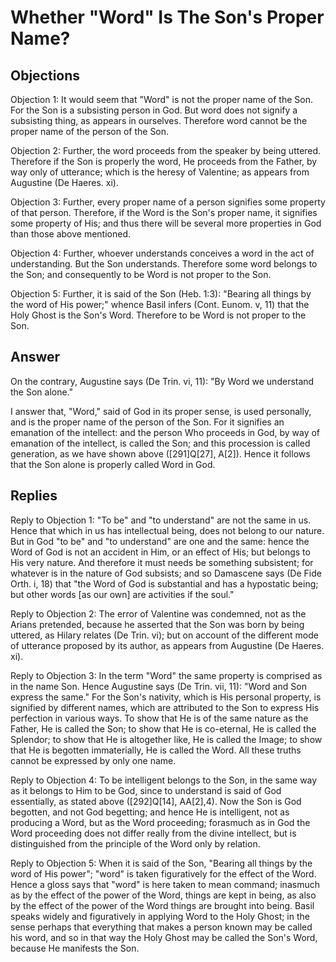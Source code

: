 # Whether "Word" Is The Son's Proper Name?

## Objections

Objection 1: It would seem that "Word" is not the proper name of the Son. For the Son is a subsisting person in God. But word does not signify a subsisting thing, as appears in ourselves. Therefore word cannot be the proper name of the person of the Son.

Objection 2: Further, the word proceeds from the speaker by being uttered. Therefore if the Son is properly the word, He proceeds from the Father, by way only of utterance; which is the heresy of Valentine; as appears from Augustine (De Haeres. xi).

Objection 3: Further, every proper name of a person signifies some property of that person. Therefore, if the Word is the Son's proper name, it signifies some property of His; and thus there will be several more properties in God than those above mentioned.

Objection 4: Further, whoever understands conceives a word in the act of understanding. But the Son understands. Therefore some word belongs to the Son; and consequently to be Word is not proper to the Son.

Objection 5: Further, it is said of the Son (Heb. 1:3): "Bearing all things by the word of His power;" whence Basil infers (Cont. Eunom. v, 11) that the Holy Ghost is the Son's Word. Therefore to be Word is not proper to the Son.

## Answer

On the contrary, Augustine says (De Trin. vi, 11): "By Word we understand the Son alone."

I answer that, "Word," said of God in its proper sense, is used personally, and is the proper name of the person of the Son. For it signifies an emanation of the intellect: and the person Who proceeds in God, by way of emanation of the intellect, is called the Son; and this procession is called generation, as we have shown above ([291]Q[27], A[2]). Hence it follows that the Son alone is properly called Word in God.

## Replies

Reply to Objection 1: "To be" and "to understand" are not the same in us. Hence that which in us has intellectual being, does not belong to our nature. But in God "to be" and "to understand" are one and the same: hence the Word of God is not an accident in Him, or an effect of His; but belongs to His very nature. And therefore it must needs be something subsistent; for whatever is in the nature of God subsists; and so Damascene says (De Fide Orth. i, 18) that "the Word of God is substantial and has a hypostatic being; but other words [as our own] are activities if the soul."

Reply to Objection 2: The error of Valentine was condemned, not as the Arians pretended, because he asserted that the Son was born by being uttered, as Hilary relates (De Trin. vi); but on account of the different mode of utterance proposed by its author, as appears from Augustine (De Haeres. xi).

Reply to Objection 3: In the term "Word" the same property is comprised as in the name Son. Hence Augustine says (De Trin. vii, 11): "Word and Son express the same." For the Son's nativity, which is His personal property, is signified by different names, which are attributed to the Son to express His perfection in various ways. To show that He is of the same nature as the Father, He is called the Son; to show that He is co-eternal, He is called the Splendor; to show that He is altogether like, He is called the Image; to show that He is begotten immaterially, He is called the Word. All these truths cannot be expressed by only one name.

Reply to Objection 4: To be intelligent belongs to the Son, in the same way as it belongs to Him to be God, since to understand is said of God essentially, as stated above ([292]Q[14], AA[2],4). Now the Son is God begotten, and not God begetting; and hence He is intelligent, not as producing a Word, but as the Word proceeding; forasmuch as in God the Word proceeding does not differ really from the divine intellect, but is distinguished from the principle of the Word only by relation.

Reply to Objection 5: When it is said of the Son, "Bearing all things by the word of His power"; "word" is taken figuratively for the effect of the Word. Hence a gloss says that "word" is here taken to mean command; inasmuch as by the effect of the power of the Word, things are kept in being, as also by the effect of the power of the Word things are brought into being. Basil speaks widely and figuratively in applying Word to the Holy Ghost; in the sense perhaps that everything that makes a person known may be called his word, and so in that way the Holy Ghost may be called the Son's Word, because He manifests the Son.